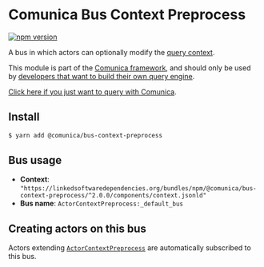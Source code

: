 # Comunica Bus Context Preprocess

[![npm version](https://badge.fury.io/js/%40comunica%2Fbus-context-preprocess.svg)](https://www.npmjs.com/package/@comunica/bus-context-preprocess)

A bus in which actors can optionally modify the [query context](https://comunica.dev/docs/query/advanced/context/).

This module is part of the [Comunica framework](https://github.com/comunica/comunica),
and should only be used by [developers that want to build their own query engine](https://comunica.dev/docs/modify/).

[Click here if you just want to query with Comunica](https://comunica.dev/docs/query/).

## Install

```bash
$ yarn add @comunica/bus-context-preprocess
```

## Bus usage

* **Context**: `"https://linkedsoftwaredependencies.org/bundles/npm/@comunica/bus-context-preprocess/^2.0.0/components/context.jsonld"`
* **Bus name**: `ActorContextPreprocess:_default_bus`

## Creating actors on this bus

Actors extending [`ActorContextPreprocess`](https://comunica.github.io/comunica/classes/_comunica_bus_context_preprocess.ActorContextPreprocess.html) are automatically subscribed to this bus.
